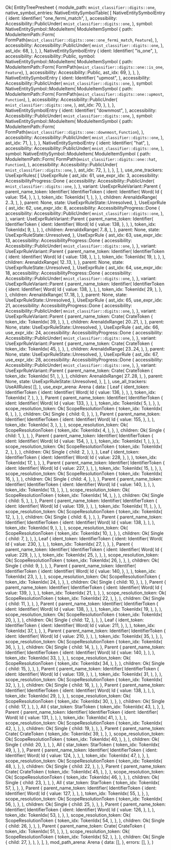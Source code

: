 Ok(
    EntityTreePresheet {
        module_path: `mnist_classifier::digits::one`,
        native_symbol_entries: NativeEntitySymbolTable(
            [
                NativeEntitySymbolEntry {
                    ident: Identifier(
                        "one_fermi_match",
                    ),
                    accessibility: Accessibility::PublicUnder(
                        `mnist_classifier::digits::one`,
                    ),
                    symbol: NativeEntitySymbol::ModuleItem(
                        ModuleItemSymbol {
                            path: ModuleItemPath::Form(
                                FormPath(`mnist_classifier::digits::one::one_fermi_match`, `Feature`),
                            ),
                            accessibility: Accessibility::PublicUnder(
                                `mnist_classifier::digits::one`,
                            ),
                            ast_idx: 68,
                        },
                    ),
                },
                NativeEntitySymbolEntry {
                    ident: Identifier(
                        "is_one",
                    ),
                    accessibility: Accessibility::Public,
                    symbol: NativeEntitySymbol::ModuleItem(
                        ModuleItemSymbol {
                            path: ModuleItemPath::Form(
                                FormPath(`mnist_classifier::digits::one::is_one`, `Feature`),
                            ),
                            accessibility: Accessibility::Public,
                            ast_idx: 69,
                        },
                    ),
                },
                NativeEntitySymbolEntry {
                    ident: Identifier(
                        "upmost",
                    ),
                    accessibility: Accessibility::PublicUnder(
                        `mnist_classifier::digits::one`,
                    ),
                    symbol: NativeEntitySymbol::ModuleItem(
                        ModuleItemSymbol {
                            path: ModuleItemPath::Form(
                                FormPath(`mnist_classifier::digits::one::upmost`, `Function`),
                            ),
                            accessibility: Accessibility::PublicUnder(
                                `mnist_classifier::digits::one`,
                            ),
                            ast_idx: 70,
                        },
                    ),
                },
                NativeEntitySymbolEntry {
                    ident: Identifier(
                        "downmost",
                    ),
                    accessibility: Accessibility::PublicUnder(
                        `mnist_classifier::digits::one`,
                    ),
                    symbol: NativeEntitySymbol::ModuleItem(
                        ModuleItemSymbol {
                            path: ModuleItemPath::Form(
                                FormPath(`mnist_classifier::digits::one::downmost`, `Function`),
                            ),
                            accessibility: Accessibility::PublicUnder(
                                `mnist_classifier::digits::one`,
                            ),
                            ast_idx: 71,
                        },
                    ),
                },
                NativeEntitySymbolEntry {
                    ident: Identifier(
                        "hat",
                    ),
                    accessibility: Accessibility::PublicUnder(
                        `mnist_classifier::digits::one`,
                    ),
                    symbol: NativeEntitySymbol::ModuleItem(
                        ModuleItemSymbol {
                            path: ModuleItemPath::Form(
                                FormPath(`mnist_classifier::digits::one::hat`, `Function`),
                            ),
                            accessibility: Accessibility::PublicUnder(
                                `mnist_classifier::digits::one`,
                            ),
                            ast_idx: 72,
                        },
                    ),
                },
            ],
        ),
        use_one_trackers: UseExprRules(
            [
                UseExprRule {
                    ast_idx: 61,
                    use_expr_idx: 3,
                    accessibility: AccessibilityProgress::Done {
                        accessibility: Accessibility::PublicUnder(
                            `mnist_classifier::digits::one`,
                        ),
                    },
                    variant: UseExprRuleVariant::Parent {
                        parent_name_token: Identifier(
                            IdentifierToken {
                                ident: Identifier(
                                    Word(
                                        Id {
                                            value: 154,
                                        },
                                    ),
                                ),
                                token_idx: TokenIdx(
                                    1,
                                ),
                            },
                        ),
                        children: ArenaIdxRange(
                            2..3,
                        ),
                    },
                    parent: None,
                    state: UseExprRuleState::Unresolved,
                },
                UseExprRule {
                    ast_idx: 62,
                    use_expr_idx: 8,
                    accessibility: AccessibilityProgress::Done {
                        accessibility: Accessibility::PublicUnder(
                            `mnist_classifier::digits::one`,
                        ),
                    },
                    variant: UseExprRuleVariant::Parent {
                        parent_name_token: Identifier(
                            IdentifierToken {
                                ident: Identifier(
                                    Word(
                                        Id {
                                            value: 138,
                                        },
                                    ),
                                ),
                                token_idx: TokenIdx(
                                    9,
                                ),
                            },
                        ),
                        children: ArenaIdxRange(
                            7..8,
                        ),
                    },
                    parent: None,
                    state: UseExprRuleState::Unresolved,
                },
                UseExprRule {
                    ast_idx: 63,
                    use_expr_idx: 13,
                    accessibility: AccessibilityProgress::Done {
                        accessibility: Accessibility::PublicUnder(
                            `mnist_classifier::digits::one`,
                        ),
                    },
                    variant: UseExprRuleVariant::Parent {
                        parent_name_token: Identifier(
                            IdentifierToken {
                                ident: Identifier(
                                    Word(
                                        Id {
                                            value: 138,
                                        },
                                    ),
                                ),
                                token_idx: TokenIdx(
                                    19,
                                ),
                            },
                        ),
                        children: ArenaIdxRange(
                            12..13,
                        ),
                    },
                    parent: None,
                    state: UseExprRuleState::Unresolved,
                },
                UseExprRule {
                    ast_idx: 64,
                    use_expr_idx: 18,
                    accessibility: AccessibilityProgress::Done {
                        accessibility: Accessibility::PublicUnder(
                            `mnist_classifier::digits::one`,
                        ),
                    },
                    variant: UseExprRuleVariant::Parent {
                        parent_name_token: Identifier(
                            IdentifierToken {
                                ident: Identifier(
                                    Word(
                                        Id {
                                            value: 138,
                                        },
                                    ),
                                ),
                                token_idx: TokenIdx(
                                    29,
                                ),
                            },
                        ),
                        children: ArenaIdxRange(
                            17..18,
                        ),
                    },
                    parent: None,
                    state: UseExprRuleState::Unresolved,
                },
                UseExprRule {
                    ast_idx: 65,
                    use_expr_idx: 21,
                    accessibility: AccessibilityProgress::Done {
                        accessibility: Accessibility::PublicUnder(
                            `mnist_classifier::digits::one`,
                        ),
                    },
                    variant: UseExprRuleVariant::Parent {
                        parent_name_token: Crate(
                            CrateToken {
                                token_idx: TokenIdx(
                                    39,
                                ),
                            },
                        ),
                        children: ArenaIdxRange(
                            20..21,
                        ),
                    },
                    parent: None,
                    state: UseExprRuleState::Unresolved,
                },
                UseExprRule {
                    ast_idx: 66,
                    use_expr_idx: 24,
                    accessibility: AccessibilityProgress::Done {
                        accessibility: Accessibility::PublicUnder(
                            `mnist_classifier::digits::one`,
                        ),
                    },
                    variant: UseExprRuleVariant::Parent {
                        parent_name_token: Crate(
                            CrateToken {
                                token_idx: TokenIdx(
                                    45,
                                ),
                            },
                        ),
                        children: ArenaIdxRange(
                            23..24,
                        ),
                    },
                    parent: None,
                    state: UseExprRuleState::Unresolved,
                },
                UseExprRule {
                    ast_idx: 67,
                    use_expr_idx: 28,
                    accessibility: AccessibilityProgress::Done {
                        accessibility: Accessibility::PublicUnder(
                            `mnist_classifier::digits::one`,
                        ),
                    },
                    variant: UseExprRuleVariant::Parent {
                        parent_name_token: Crate(
                            CrateToken {
                                token_idx: TokenIdx(
                                    51,
                                ),
                            },
                        ),
                        children: ArenaIdxRange(
                            27..28,
                        ),
                    },
                    parent: None,
                    state: UseExprRuleState::Unresolved,
                },
            ],
        ),
        use_all_trackers: UseAllRules(
            [],
        ),
        use_expr_arena: Arena {
            data: [
                Leaf {
                    ident_token: IdentifierToken {
                        ident: Identifier(
                            Word(
                                Id {
                                    value: 136,
                                },
                            ),
                        ),
                        token_idx: TokenIdx(
                            7,
                        ),
                    },
                },
                Parent {
                    parent_name_token: Identifier(
                        IdentifierToken {
                            ident: Identifier(
                                Word(
                                    Id {
                                        value: 133,
                                    },
                                ),
                            ),
                            token_idx: TokenIdx(
                                5,
                            ),
                        },
                    ),
                    scope_resolution_token: Ok(
                        ScopeResolutionToken {
                            token_idx: TokenIdx(
                                6,
                            ),
                        },
                    ),
                    children: Ok(
                        Single {
                            child: 0,
                        },
                    ),
                },
                Parent {
                    parent_name_token: Identifier(
                        IdentifierToken {
                            ident: Identifier(
                                Word(
                                    Id {
                                        value: 155,
                                    },
                                ),
                            ),
                            token_idx: TokenIdx(
                                3,
                            ),
                        },
                    ),
                    scope_resolution_token: Ok(
                        ScopeResolutionToken {
                            token_idx: TokenIdx(
                                4,
                            ),
                        },
                    ),
                    children: Ok(
                        Single {
                            child: 1,
                        },
                    ),
                },
                Parent {
                    parent_name_token: Identifier(
                        IdentifierToken {
                            ident: Identifier(
                                Word(
                                    Id {
                                        value: 154,
                                    },
                                ),
                            ),
                            token_idx: TokenIdx(
                                1,
                            ),
                        },
                    ),
                    scope_resolution_token: Ok(
                        ScopeResolutionToken {
                            token_idx: TokenIdx(
                                2,
                            ),
                        },
                    ),
                    children: Ok(
                        Single {
                            child: 2,
                        },
                    ),
                },
                Leaf {
                    ident_token: IdentifierToken {
                        ident: Identifier(
                            Word(
                                Id {
                                    value: 228,
                                },
                            ),
                        ),
                        token_idx: TokenIdx(
                            17,
                        ),
                    },
                },
                Parent {
                    parent_name_token: Identifier(
                        IdentifierToken {
                            ident: Identifier(
                                Word(
                                    Id {
                                        value: 227,
                                    },
                                ),
                            ),
                            token_idx: TokenIdx(
                                15,
                            ),
                        },
                    ),
                    scope_resolution_token: Ok(
                        ScopeResolutionToken {
                            token_idx: TokenIdx(
                                16,
                            ),
                        },
                    ),
                    children: Ok(
                        Single {
                            child: 4,
                        },
                    ),
                },
                Parent {
                    parent_name_token: Identifier(
                        IdentifierToken {
                            ident: Identifier(
                                Word(
                                    Id {
                                        value: 140,
                                    },
                                ),
                            ),
                            token_idx: TokenIdx(
                                13,
                            ),
                        },
                    ),
                    scope_resolution_token: Ok(
                        ScopeResolutionToken {
                            token_idx: TokenIdx(
                                14,
                            ),
                        },
                    ),
                    children: Ok(
                        Single {
                            child: 5,
                        },
                    ),
                },
                Parent {
                    parent_name_token: Identifier(
                        IdentifierToken {
                            ident: Identifier(
                                Word(
                                    Id {
                                        value: 139,
                                    },
                                ),
                            ),
                            token_idx: TokenIdx(
                                11,
                            ),
                        },
                    ),
                    scope_resolution_token: Ok(
                        ScopeResolutionToken {
                            token_idx: TokenIdx(
                                12,
                            ),
                        },
                    ),
                    children: Ok(
                        Single {
                            child: 6,
                        },
                    ),
                },
                Parent {
                    parent_name_token: Identifier(
                        IdentifierToken {
                            ident: Identifier(
                                Word(
                                    Id {
                                        value: 138,
                                    },
                                ),
                            ),
                            token_idx: TokenIdx(
                                9,
                            ),
                        },
                    ),
                    scope_resolution_token: Ok(
                        ScopeResolutionToken {
                            token_idx: TokenIdx(
                                10,
                            ),
                        },
                    ),
                    children: Ok(
                        Single {
                            child: 7,
                        },
                    ),
                },
                Leaf {
                    ident_token: IdentifierToken {
                        ident: Identifier(
                            Word(
                                Id {
                                    value: 230,
                                },
                            ),
                        ),
                        token_idx: TokenIdx(
                            27,
                        ),
                    },
                },
                Parent {
                    parent_name_token: Identifier(
                        IdentifierToken {
                            ident: Identifier(
                                Word(
                                    Id {
                                        value: 229,
                                    },
                                ),
                            ),
                            token_idx: TokenIdx(
                                25,
                            ),
                        },
                    ),
                    scope_resolution_token: Ok(
                        ScopeResolutionToken {
                            token_idx: TokenIdx(
                                26,
                            ),
                        },
                    ),
                    children: Ok(
                        Single {
                            child: 9,
                        },
                    ),
                },
                Parent {
                    parent_name_token: Identifier(
                        IdentifierToken {
                            ident: Identifier(
                                Word(
                                    Id {
                                        value: 140,
                                    },
                                ),
                            ),
                            token_idx: TokenIdx(
                                23,
                            ),
                        },
                    ),
                    scope_resolution_token: Ok(
                        ScopeResolutionToken {
                            token_idx: TokenIdx(
                                24,
                            ),
                        },
                    ),
                    children: Ok(
                        Single {
                            child: 10,
                        },
                    ),
                },
                Parent {
                    parent_name_token: Identifier(
                        IdentifierToken {
                            ident: Identifier(
                                Word(
                                    Id {
                                        value: 139,
                                    },
                                ),
                            ),
                            token_idx: TokenIdx(
                                21,
                            ),
                        },
                    ),
                    scope_resolution_token: Ok(
                        ScopeResolutionToken {
                            token_idx: TokenIdx(
                                22,
                            ),
                        },
                    ),
                    children: Ok(
                        Single {
                            child: 11,
                        },
                    ),
                },
                Parent {
                    parent_name_token: Identifier(
                        IdentifierToken {
                            ident: Identifier(
                                Word(
                                    Id {
                                        value: 138,
                                    },
                                ),
                            ),
                            token_idx: TokenIdx(
                                19,
                            ),
                        },
                    ),
                    scope_resolution_token: Ok(
                        ScopeResolutionToken {
                            token_idx: TokenIdx(
                                20,
                            ),
                        },
                    ),
                    children: Ok(
                        Single {
                            child: 12,
                        },
                    ),
                },
                Leaf {
                    ident_token: IdentifierToken {
                        ident: Identifier(
                            Word(
                                Id {
                                    value: 211,
                                },
                            ),
                        ),
                        token_idx: TokenIdx(
                            37,
                        ),
                    },
                },
                Parent {
                    parent_name_token: Identifier(
                        IdentifierToken {
                            ident: Identifier(
                                Word(
                                    Id {
                                        value: 210,
                                    },
                                ),
                            ),
                            token_idx: TokenIdx(
                                35,
                            ),
                        },
                    ),
                    scope_resolution_token: Ok(
                        ScopeResolutionToken {
                            token_idx: TokenIdx(
                                36,
                            ),
                        },
                    ),
                    children: Ok(
                        Single {
                            child: 14,
                        },
                    ),
                },
                Parent {
                    parent_name_token: Identifier(
                        IdentifierToken {
                            ident: Identifier(
                                Word(
                                    Id {
                                        value: 140,
                                    },
                                ),
                            ),
                            token_idx: TokenIdx(
                                33,
                            ),
                        },
                    ),
                    scope_resolution_token: Ok(
                        ScopeResolutionToken {
                            token_idx: TokenIdx(
                                34,
                            ),
                        },
                    ),
                    children: Ok(
                        Single {
                            child: 15,
                        },
                    ),
                },
                Parent {
                    parent_name_token: Identifier(
                        IdentifierToken {
                            ident: Identifier(
                                Word(
                                    Id {
                                        value: 139,
                                    },
                                ),
                            ),
                            token_idx: TokenIdx(
                                31,
                            ),
                        },
                    ),
                    scope_resolution_token: Ok(
                        ScopeResolutionToken {
                            token_idx: TokenIdx(
                                32,
                            ),
                        },
                    ),
                    children: Ok(
                        Single {
                            child: 16,
                        },
                    ),
                },
                Parent {
                    parent_name_token: Identifier(
                        IdentifierToken {
                            ident: Identifier(
                                Word(
                                    Id {
                                        value: 138,
                                    },
                                ),
                            ),
                            token_idx: TokenIdx(
                                29,
                            ),
                        },
                    ),
                    scope_resolution_token: Ok(
                        ScopeResolutionToken {
                            token_idx: TokenIdx(
                                30,
                            ),
                        },
                    ),
                    children: Ok(
                        Single {
                            child: 17,
                        },
                    ),
                },
                All {
                    star_token: StarToken {
                        token_idx: TokenIdx(
                            43,
                        ),
                    },
                },
                Parent {
                    parent_name_token: Identifier(
                        IdentifierToken {
                            ident: Identifier(
                                Word(
                                    Id {
                                        value: 131,
                                    },
                                ),
                            ),
                            token_idx: TokenIdx(
                                41,
                            ),
                        },
                    ),
                    scope_resolution_token: Ok(
                        ScopeResolutionToken {
                            token_idx: TokenIdx(
                                42,
                            ),
                        },
                    ),
                    children: Ok(
                        Single {
                            child: 19,
                        },
                    ),
                },
                Parent {
                    parent_name_token: Crate(
                        CrateToken {
                            token_idx: TokenIdx(
                                39,
                            ),
                        },
                    ),
                    scope_resolution_token: Ok(
                        ScopeResolutionToken {
                            token_idx: TokenIdx(
                                40,
                            ),
                        },
                    ),
                    children: Ok(
                        Single {
                            child: 20,
                        },
                    ),
                },
                All {
                    star_token: StarToken {
                        token_idx: TokenIdx(
                            49,
                        ),
                    },
                },
                Parent {
                    parent_name_token: Identifier(
                        IdentifierToken {
                            ident: Identifier(
                                Word(
                                    Id {
                                        value: 124,
                                    },
                                ),
                            ),
                            token_idx: TokenIdx(
                                47,
                            ),
                        },
                    ),
                    scope_resolution_token: Ok(
                        ScopeResolutionToken {
                            token_idx: TokenIdx(
                                48,
                            ),
                        },
                    ),
                    children: Ok(
                        Single {
                            child: 22,
                        },
                    ),
                },
                Parent {
                    parent_name_token: Crate(
                        CrateToken {
                            token_idx: TokenIdx(
                                45,
                            ),
                        },
                    ),
                    scope_resolution_token: Ok(
                        ScopeResolutionToken {
                            token_idx: TokenIdx(
                                46,
                            ),
                        },
                    ),
                    children: Ok(
                        Single {
                            child: 23,
                        },
                    ),
                },
                All {
                    star_token: StarToken {
                        token_idx: TokenIdx(
                            57,
                        ),
                    },
                },
                Parent {
                    parent_name_token: Identifier(
                        IdentifierToken {
                            ident: Identifier(
                                Word(
                                    Id {
                                        value: 127,
                                    },
                                ),
                            ),
                            token_idx: TokenIdx(
                                55,
                            ),
                        },
                    ),
                    scope_resolution_token: Ok(
                        ScopeResolutionToken {
                            token_idx: TokenIdx(
                                56,
                            ),
                        },
                    ),
                    children: Ok(
                        Single {
                            child: 25,
                        },
                    ),
                },
                Parent {
                    parent_name_token: Identifier(
                        IdentifierToken {
                            ident: Identifier(
                                Word(
                                    Id {
                                        value: 126,
                                    },
                                ),
                            ),
                            token_idx: TokenIdx(
                                53,
                            ),
                        },
                    ),
                    scope_resolution_token: Ok(
                        ScopeResolutionToken {
                            token_idx: TokenIdx(
                                54,
                            ),
                        },
                    ),
                    children: Ok(
                        Single {
                            child: 26,
                        },
                    ),
                },
                Parent {
                    parent_name_token: Crate(
                        CrateToken {
                            token_idx: TokenIdx(
                                51,
                            ),
                        },
                    ),
                    scope_resolution_token: Ok(
                        ScopeResolutionToken {
                            token_idx: TokenIdx(
                                52,
                            ),
                        },
                    ),
                    children: Ok(
                        Single {
                            child: 27,
                        },
                    ),
                },
            ],
        },
        mod_path_arena: Arena {
            data: [],
        },
        errors: [],
    },
)